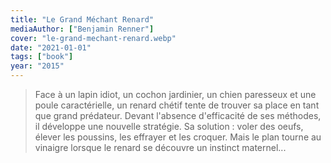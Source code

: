 ```yaml
---
title: "Le Grand Méchant Renard"
mediaAuthor: ["Benjamin Renner"]
cover: "le-grand-mechant-renard.webp"
date: "2021-01-01"
tags: ["book"]
year: "2015"
---
```


> Face à un lapin idiot, un cochon jardinier, un chien paresseux et une poule caractérielle, un renard chétif tente de trouver sa place en tant que grand prédateur. Devant l'absence d'efficacité de ses méthodes, il développe une nouvelle stratégie. Sa solution : voler des oeufs, élever les poussins, les effrayer et les croquer. Mais le plan tourne au vinaigre lorsque le renard se découvre un instinct maternel...
